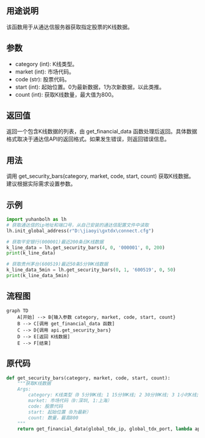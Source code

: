 ## 用途说明

该函数用于从通达信服务器获取指定股票的K线数据。

## 参数

* category (int): K线类型。
* market (int): 市场代码。
* code (str): 股票代码。
* start (int): 起始位置。0为最新数据，1为次新数据，以此类推。
* count (int): 获取K线数量，最大值为800。
## 返回值

返回一个包含K线数据的列表，由 get_financial_data 函数处理后返回。具体数据格式取决于通达信API的返回格式。如果发生错误，则返回错误信息。

## 用法

调用 get_security_bars(category, market, code, start, count) 获取K线数据。建议根据实际需求设置参数。

## 示例

```python
import yuhanbolh as lh
# 获取通达信的ip地址和端口号，从自己安装的通达信配置文件中读取
lh.init_global_address(r"D:\jiaoyi\gxtdx\connect.cfg")

# 获取平安银行(000001)最近200条日K线数据
k_line_data = lh.get_security_bars(4, 0, '000001', 0, 200)
print(k_line_data)

# 获取贵州茅台(600519)最近50条5分钟K线数据
k_line_data_5min = lh.get_security_bars(0, 1, '600519', 0, 50)
print(k_line_data_5min)
```

## 流程图

```mermaid
graph TD
    A[开始] --> B{输入参数 category, market, code, start, count}
    B --> C[调用 get_financial_data 函数]
    C --> D{调用 api.get_security_bars}
    D --> E[返回 K线数据]
    E --> F[结束]
```

## 原代码

```python
def get_security_bars(category, market, code, start, count):
    """获取K线数据
    Args:
        category: K线类型（0 5分钟K线; 1 15分钟K线; 2 30分钟K线; 3 1小时K线; 4 日K线; 5 周K线; 6 月K线; 7 1分钟; 8 1分钟K线; 9 日K线; 10 季K线; 11 年K线）
        market: 市场代码（0:深圳, 1:上海）
        code: 股票代码
        start: 起始位置（0为最新）
        count: 数量，最高800
    """
    return get_financial_data(global_tdx_ip, global_tdx_port, lambda api: api.get_security_bars(category, market, code, start, count))

```

